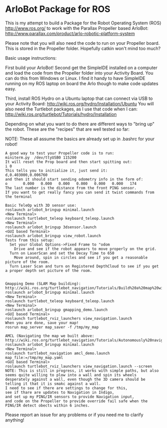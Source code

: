 ArloBot Package for ROS
===========================

This is my attempt to build a Package for the Robot Operating System (ROS) http://www.ros.org/ to work with the Parallax Propeller based ArloBot:
http://www.parallax.com/product/arlo-robotic-platform-system

Please note that you will also need the code to run on your Propeller board. This is stored in the Propeller folder. Hopefully catkin won't mind too much?

Basic usage instructions:

First build your ArloBot!
Second get the SimpleIDE installed on a computer and load the code from the Propeller folder into your Activity Board. You can do this from Windows or Linux. I find it handy to have SimpleIDE running on my ROS laptop on board the Arlo though to make code updates easy.

Third, install ROS Hydro on a Ubuntu laptop that can connect via USB to your Activity Board:
http://wiki.ros.org/hydro/Installation/Ubuntu
You will also need the Turtlebot packages, as I use that code when I can:
http://wiki.ros.org/turtlebot/Tutorials/hydro/Installation


Depending on what you want to do there are different ways to "bring up" the robot.  These are the "recipes" that are well tested so far:

NOTE: These all assume the basics are already set up in .bashrc for your robot!
```
A good way to test your Propeller code is to run:
miniterm.py  /dev/ttyUSB0 115200
It will reset the Prop board and then start spitting out:
i 0
This tells you to initialize it, just send it:
d,0.403000,0.006760
and then it should start sending odometry info in the form of:
o       0.000   0.000   0.000   0.000   0.000   0.000   174
The last number is the distance from the front PING sensor.
If you want to get really fancy you can send it twist commands from the terminal

Basic TeleOp with 3D sensor use:
roslaunch arlobot_bringup minimal.launch
<New Terminal>
roslaunch turtlebot_teleop keyboard_teleop.launch
<New Terminal>
roslaunch arlobot_bringup 3dsensor.launch
<GUI based Terminal>
roslaunch arlobot_bringup view_robot.launch
Tests from this setup:
  Set your Global Options->Fixed Frame to "odom
    Drive and see if the robot appears to move properly on the grid.
  Turn on LaserScan and set the Decay Time to 650
    Move around, spin in circles and see if you get a reasonable picture of the room.
  Turn Laser Scan and turn on Registered DepthCloud to see if you get a proper depth set picture of the room.
  

Gmapping Demo (SLAM Map building):
http://wiki.ros.org/turtlebot_navigation/Tutorials/Build%20a%20map%20with%20SLAM
roslaunch arlobot_bringup minimal.launch
<New Terminal>
roslaunch turtlebot_teleop keyboard_teleop.launch
<New Terminal>
roslaunch arlobot_bringup gmapping_demo.launch
<GUI based Terminal>
roslaunch turtlebot_rviz_launchers view_navigation.launch
When you are done, save your map!
rosrun map_server map_saver -f /tmp/my_map

AMCL (Navigating the map we built above:
http://wiki.ros.org/turtlebot_navigation/Tutorials/Autonomously%20navigate%20in%20a%20known%20map
roslaunch arlobot_bringup minimal.launch
<New Terminal>
roslaunch turtlebot_navigation amcl_demo.launch map_file:=/tmp/my_map.yaml
<GUI based Terminal>
roslaunch turtlebot_rviz_launchers view_navigation.launch --screen
NOTE: This is still in progress, it works with simple paths, but also seems quite willing to plow into a wall and spin its wheels desperately against a wall, even though the 3D camera should be telling it that it is smakc against a wall.
I need to see if there are settings to change for this,
see if thare are updates to Navigation in Indigo,
and set up my PING/IR sensors to provide Navigation input,
and code on the Propeller to provide override fail safe when the PING/IR detect obects within 6 inches.
```
Please report an issue for any problems or if you need me to clarify anything!
